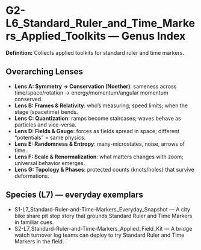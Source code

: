 # G2-L6_Standard_Ruler_and_Time_Markers_Applied_Toolkits — Genus Index
**Definition:** Collects applied toolkits for standard ruler and time markers.

## Overarching Lenses

- **Lens A: Symmetry -> Conservation (Noether)**: sameness across time/space/rotation → energy/momentum/angular momentum conserved.
- **Lens B: Frames & Relativity**: who’s measuring; speed limits; when the stage (spacetime) bends.
- **Lens C: Quantization**: ramps become staircases; waves behave as particles and vice-versa.
- **Lens D: Fields & Gauge**: forces as fields spread in space; different “potentials” = same physics.
- **Lens E: Randomness & Entropy**: many-microstates, noise, arrows of time.
- **Lens F: Scale & Renormalization**: what matters changes with zoom; universal behavior emerges.
- **Lens G: Topology & Phases**: protected counts (knots/holes) that survive deformations.

## Species (L7) — everyday exemplars
- S1-L7_Standard-Ruler-and-Time-Markers_Everyday_Snapshot — A city bike share pit stop story that grounds Standard Ruler and Time Markers in familiar cues.
- S2-L7_Standard-Ruler-and-Time-Markers_Applied_Field_Kit — A bridge watch turnover log teams can deploy to try Standard Ruler and Time Markers in the field.
